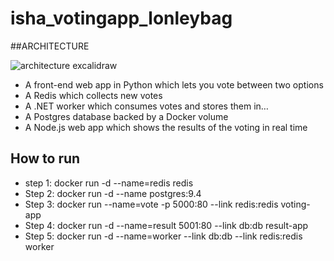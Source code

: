 # isha_votingapp_lonleybag

##ARCHITECTURE


![architecture excalidraw](https://github.com/user-attachments/assets/ba5a0e71-8354-4a95-a723-ddb9fce9d0b4)

* A front-end web app in Python which lets you vote between two options
* A Redis which collects new votes
* A .NET worker which consumes votes and stores them in…
* A Postgres database backed by a Docker volume
* A Node.js web app which shows the results of the voting in real time

## How to run

* step 1: docker run -d --name=redis redis
* Step 2: docker run -d --name postgres:9.4
* Step 3: docker run --name=vote -p 5000:80 --link redis:redis voting-app
* Step 4: docker run -d --name=result 5001:80 --link db:db result-app
* Step 5: docker run -d --name=worker --link db:db --link redis:redis worker
